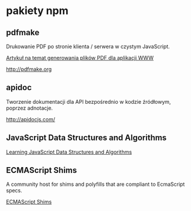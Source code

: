 # pakiety npm

## pdfmake

Drukowanie PDF po stronie klienta / serwera w czystym JavaScript.

[Artykuł na temat generowania plików PDF dla aplikacji WWW](https://www.smashingmagazine.com/2019/06/create-pdf-web-application/)

http://pdfmake.org

## apidoc

Tworzenie dokumentacji dla API bezpośrednio w kodzie źródłowym, poprzez adnotacje.

http://apidocjs.com/

## JavaScript Data Structures and Algorithms

[Learning JavaScript Data Structures and Algorithms](https://github.com/loiane/javascript-datastructures-algorithms)

## ECMAScript Shims

A community host for shims and polyfills that are compliant to EcmaScript specs.

[ECMAScript Shims](https://github.com/es-shims)
